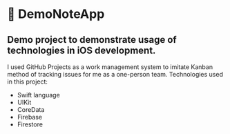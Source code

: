 # 📝 DemoNoteApp
## Demo project to demonstrate usage of technologies in iOS development. 
I used GitHub Projects as a work management system to imitate Kanban method of tracking issues for me as a one-person team.
Technologies used in this project:
 - Swift language
 - UIKit
 - CoreData
 - Firebase
 - Firestore
